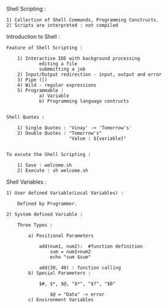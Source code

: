 
Shell Scripting : 

    1) Collection of Shell Commands, Programming Constructs.
    2) Scripts are interpreted : not compiled

Introduction to Shell : 

    Feature of Shell Scripting : 

        1) Interactive IDE with background processing
                editing a file
                submmitting a job
        2) Input/Output redirection - input, output and error
        3) Pipe (|)
        4) Wild - regular expressions
        5) Programmable :  
                a) Variable
                b) Programming language contructs
        

    Shell Quotes : 

        1) Single Quotes : 'Vinay' -> 'Tomorrow's'
        2) Double Quotes : "Tomorrow's"
                           "Value : ${variable}"


    To excute the Shell Scripting : 

        1) Save : welcome.sh
        2) Execute : sh welcome.sh

Shell Variables : 

    1) User defined Variable(Local Variables) :

        Defined by Programmer.

    2) System defined Variable : 

        Three Types : 

            a) Positional Parameters 

                add(num1, num2):  #function definition
                    sum = num1+num2
                    echo "sum $sum"

                add(30, 40) : function calling
            b) Special Parameters : 

                $#, $*, $@, "$*", "$?", "$0"

                    $@ = "Data" -> error
            c) Environment Variables

